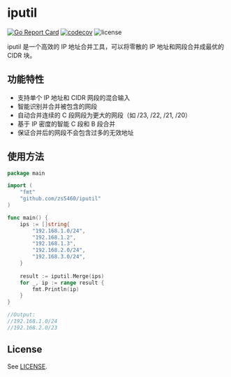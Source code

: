# iputil

[![Go Report Card](https://goreportcard.com/badge/github.com/zs5460/iputil)](https://goreportcard.com/report/github.com/zs5460/iputil)
[![codecov](https://codecov.io/gh/zs5460/iputil/branch/main/graph/badge.svg?token=b7aeunEgyb)](https://codecov.io/gh/zs5460/iputil)
![license](https://img.shields.io/github/license/zs5460/iputil)

iputil 是一个高效的 IP 地址合并工具，可以将零散的 IP 地址和网段合并成最优的 CIDR 块。

## 功能特性

- 支持单个 IP 地址和 CIDR 网段的混合输入
- 智能识别并合并被包含的网段
- 自动合并连续的 C 段网段为更大的网段（如 /23, /22, /21, /20）
- 基于 IP 密度的智能 C 段和 B 段合并
- 保证合并后的网段不会包含过多的无效地址

## 使用方法

```go
package main

import (
    "fmt"
    "github.com/zs5460/iputil"
)

func main() {
    ips := []string{
        "192.168.1.0/24",
        "192.168.1.2",
        "192.168.1.3",
        "192.168.2.0/24",
        "192.168.3.0/24",
    }
    
    result := iputil.Merge(ips)
    for _, ip := range result {
        fmt.Println(ip)
    }
}

//Output:
//192.168.1.0/24
//192.168.2.0/23
```

## License

See [LICENSE](LICENSE).
